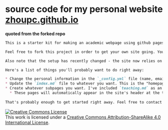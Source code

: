 # source code for my personal website [zhoupc.github.io](https://zhoupc.github.io/)

**quoted from the forked repo**
```markdown
This is a starter kit for making an academic webpage using github pages. There is a live preview of this [available here](https://jabranham.com/github-pages-academic-starter-kit/)

Feel free to fork this project in order to get your own site going. You should be able to fork it and rename it to `<your-username>.github.io` to get started. Please note the license, below.

Also note that the setup has recently changed - the site now relies on `jekyll`'s themes engine. The default theme is minima (and, as of this writing, that's the only one available). Here's a link to [a list of supported themes](https://pages.github.com/themes/).

Here's a list of things you'll probably want to do right away:

* Change the personal information in the `_config.yml` file (name, email, description, etc)
* Update the `index.md` file to whatever you want. This is the "homepage" for your website.
* Create whatever subpages you want. I've included `teaching.md` as an example template. So that would be served at www.yousite.com/teaching.
  * These pages will automatically appear in the site's header at the top
  
That's probably enough to get started right away. Feel free to contact me with any questions you have!

```
<a rel="license" href="http://creativecommons.org/licenses/by-sa/4.0/"><img alt="Creative Commons License" style="border-width:0" src="https://i.creativecommons.org/l/by-sa/4.0/80x15.png" /></a><br />This work is licensed under a <a rel="license" href="http://creativecommons.org/licenses/by-sa/4.0/">Creative Commons Attribution-ShareAlike 4.0 International License</a>.
